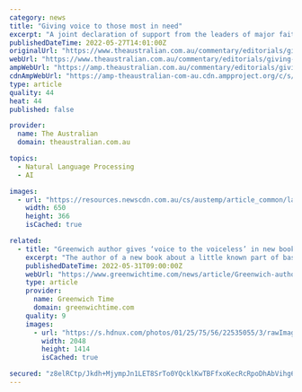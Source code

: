 ```yaml
---
category: news
title: "Giving voice to those most in need"
excerpt: "A joint declaration of support from the leaders of major faiths in Australia for an Indigenous voice in the Constitution is further testament to the groundswell of goodwill and support that exists for formal recognition of the nation’s first inhabitants."
publishedDateTime: 2022-05-27T14:01:00Z
originalUrl: "https://www.theaustralian.com.au/commentary/editorials/giving-voice-to-those-most-in-need/news-story/b37f998ba859eddf18d18aa2c373c614"
webUrl: "https://www.theaustralian.com.au/commentary/editorials/giving-voice-to-those-most-in-need/news-story/b37f998ba859eddf18d18aa2c373c614"
ampWebUrl: "https://amp.theaustralian.com.au/commentary/editorials/giving-voice-to-those-most-in-need/news-story/b37f998ba859eddf18d18aa2c373c614"
cdnAmpWebUrl: "https://amp-theaustralian-com-au.cdn.ampproject.org/c/s/amp.theaustralian.com.au/commentary/editorials/giving-voice-to-those-most-in-need/news-story/b37f998ba859eddf18d18aa2c373c614"
type: article
quality: 44
heat: 44
published: false

provider:
  name: The Australian
  domain: theaustralian.com.au

topics:
  - Natural Language Processing
  - AI

images:
  - url: "https://resources.newscdn.com.au/cs/austemp/article_common/latest/assets/img/logo-sharing.jpg"
    width: 650
    height: 366
    isCached: true

related:
  - title: "Greenwich author gives ‘voice to the voiceless’ in new book about lost chapter of basketball history"
    excerpt: "The author of a new book about a little known part of basketball history — when the NBA was all white — says he was driven by a desire to “give voice to the voiceless.” “I feel so much empathy for people who don’t have a voice."
    publishedDateTime: 2022-05-31T09:00:00Z
    webUrl: "https://www.greenwichtime.com/news/article/Greenwich-author-gives-voice-to-the-17205294.php"
    type: article
    provider:
      name: Greenwich Time
      domain: greenwichtime.com
    quality: 9
    images:
      - url: "https://s.hdnux.com/photos/01/25/75/56/22535055/3/rawImage.jpg"
        width: 2048
        height: 1414
        isCached: true

secured: "z8elRCtp/Jkdh+MjympJn1LET8SrTo0YQcklKwTBFfxoKecRcRpoDhAbVihg66GpGpmmYrbrpuuB3cINU357WLyF/uotkWtalEN/ZLyuHB8CgYYyE56MTJeHHNprGdpqUy6wOMDLILbCl50gbcgTQ0/qECT2oc7Lh7x0/IA0k5pyWzZyJanBghwIoCZlA3z1ZoTjQWldtMgKoLKEI1RjcyJ8UH+mykgYvgQgF/zhrspJgqDbqIIVe+xVW2noEftxfBPVfdGmluFr4rqGRKcgFLP+rnA1nK8DKmlDy0Ps0J3yxG88RxSaNXTtnlOODwLmaLVYhXfs9QRije8Fg+Ik2iMYxCP7MBxsw927dbAIgFc=;zd4fp0QulYiabUPZ2yRagA=="
---
```


